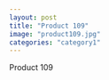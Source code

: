 ```yaml
---
layout: post
title: "Product 109"
image: "product109.jpg"
categories: "category1"
---
```

Product 109
